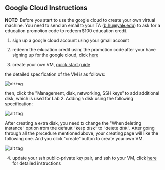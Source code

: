 ## Google Cloud Instructions ##
**NOTE:** Before you start to use the google cloud to create your own virtual machine. You need to send an email to your TA (b.hu@yale.edu) to ask for a education promotion code to redeem $100 education credit.

1) sign up a google cloud account using your gmail account

2) redeem the education credit using the promotion code after your have signing up for the google cloud, click [here](https://urldefense.proofpoint.com/v2/url?u=https-3A__console.cloud.google.com_education&d=CwMFaQ&c=-dg2m7zWuuDZ0MUcV7Sdqw&r=6NctTORi3e2lyg8Rnp-_whgs9lQsWTrXeb1FitnDP30&m=lh8n9wzX33LBlmPU2jqUSZpkg_AaLuMLAbnvMCAZ4fg&s=UVSIP-GId86kE7jHy2oOqTnrgpF1Y3KNscMVBHiqaSM&e=)

3) create your own VM, [quick start guide](https://cloud.google.com/compute/docs/quickstart-linux)

the detailed specification of the VM is as follows:

![alt tag](https://git.yale.edu/CS426/Fall2016/blob/master/images/L1-vm-specification.png)

then, click the "Management, disk, networking, SSH keys" to add additional disk, which is used for Lab 2. Adding a disk using the following specification:

![alt tag](https://git.yale.edu/CS426/Fall2016/blob/master/images/L1-disk.png)

After creating a extra disk, you need to change the "When deleting instance" option from the default "keep disk" to "delete disk". After going through all the procedure mentioned above, your creating page will like the following one. And you click "create" button to create your own VM.

![alt tag](https://git.yale.edu/CS426/Fall2016/blob/master/images/L1-vm-final.png)

4) update your ssh public-private key pair, and ssh to your VM, click [here](https://cloud.google.com/compute/docs/instances/connecting-to-instance#generatesshkeypair) for detailed instructions
